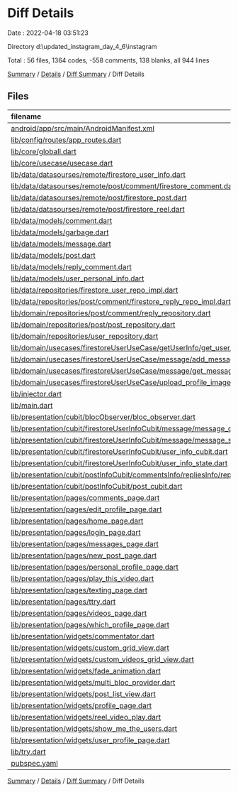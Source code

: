 # Diff Details

Date : 2022-04-18 03:51:23

Directory d:\updated_instagram_day_4_6\instagram

Total : 56 files,  1364 codes, -558 comments, 138 blanks, all 944 lines

[Summary](results.md) / [Details](details.md) / [Diff Summary](diff.md) / Diff Details

## Files
| filename | language | code | comment | blank | total |
| :--- | :--- | ---: | ---: | ---: | ---: |
| [android/app/src/main/AndroidManifest.xml](/android/app/src/main/AndroidManifest.xml) | XML | 1 | 0 | 1 | 2 |
| [lib/config/routes/app_routes.dart](/lib/config/routes/app_routes.dart) | Dart | -4 | 2 | 0 | -2 |
| [lib/core/globall.dart](/lib/core/functions/date_of_now.dart) | Dart | 10 | 0 | 1 | 11 |
| [lib/core/usecase/usecase.dart](/lib/core/use_case/use_case.dart) | Dart | 3 | 0 | 0 | 3 |
| [lib/data/datasourses/remote/firestore_user_info.dart](/lib/data/datasourses/remote/user/firestore_user_info.dart) | Dart | 49 | 7 | 8 | 64 |
| [lib/data/datasourses/remote/post/comment/firestore_comment.dart](/lib/data/datasourses/remote/post/comment/firestore_comment.dart) | Dart | 1 | 0 | 0 | 1 |
| [lib/data/datasourses/remote/post/firestore_post.dart](/lib/data/datasourses/remote/post/firestore_post.dart) | Dart | -5 | -1 | -2 | -8 |
| [lib/data/datasourses/remote/post/firestore_reel.dart](/lib/data/datasourses/remote/post/firestore_reel.dart) | Dart | 0 | 19 | 1 | 20 |
| [lib/data/models/comment.dart](/lib/data/models/comment.dart) | Dart | 0 | -43 | -2 | -45 |
| [lib/data/models/garbage.dart](/lib/data/models/garbage.dart) | Dart | 0 | -75 | -1 | -76 |
| [lib/data/models/message.dart](/lib/data/models/message.dart) | Dart | 34 | 0 | 5 | 39 |
| [lib/data/models/post.dart](/lib/data/models/post.dart) | Dart | -4 | -1 | -1 | -6 |
| [lib/data/models/reply_comment.dart](/lib/data/models/reply_comment.dart) | Dart | 0 | -94 | -1 | -95 |
| [lib/data/models/user_personal_info.dart](/lib/data/models/user_personal_info.dart) | Dart | 2 | 0 | 0 | 2 |
| [lib/data/repositories/firestore_user_repo_impl.dart](/lib/data/repositories/firestore_user_repo_impl.dart) | Dart | 38 | 5 | 5 | 48 |
| [lib/data/repositories/post/comment/firestore_reply_repo_impl.dart](/lib/data/repositories/post/comment/firestore_reply_repo_impl.dart) | Dart | -1 | 0 | 0 | -1 |
| [lib/domain/repositories/post/comment/reply_repository.dart](/lib/domain/repositories/post/comment/reply_repository.dart) | Dart | -1 | 0 | 0 | -1 |
| [lib/domain/repositories/post/post_repository.dart](/lib/domain/repositories/post/post_repository.dart) | Dart | -1 | 0 | 0 | -1 |
| [lib/domain/repositories/user_repository.dart](/lib/domain/repositories/user_repository.dart) | Dart | 5 | 0 | 1 | 6 |
| [lib/domain/usecases/firestoreUserUseCase/getUserInfo/get_user_from_user_name.dart](/lib/domain/use_cases/user/getUserInfo/get_user_from_user_name.dart) | Dart | 11 | 0 | 4 | 15 |
| [lib/domain/usecases/firestoreUserUseCase/message/add_message.dart](/lib/domain/use_cases/user/message/add_message.dart) | Dart | 11 | 0 | 4 | 15 |
| [lib/domain/usecases/firestoreUserUseCase/message/get_messages.dart](/lib/domain/use_cases/user/message/get_messages.dart) | Dart | 11 | 0 | 4 | 15 |
| [lib/domain/usecases/firestoreUserUseCase/upload_profile_image_usecase.dart](/lib/domain/use_cases/user/upload_profile_image_usecase.dart) | Dart | 5 | -1 | 0 | 4 |
| [lib/injector.dart](/lib/core/utility/injector.dart) | Dart | 12 | 4 | -1 | 15 |
| [lib/main.dart](/lib/main.dart) | Dart | 0 | 12 | -1 | 11 |
| [lib/presentation/cubit/blocObserver/bloc_observer.dart](/lib/presentation/cubit/blocObserver/bloc_observer.dart) | Dart | -30 | 30 | 0 | 0 |
| [lib/presentation/cubit/firestoreUserInfoCubit/message/message_cubit.dart](/lib/presentation/cubit/firestoreUserInfoCubit/message/cubit/message_cubit.dart) | Dart | 28 | 10 | 7 | 45 |
| [lib/presentation/cubit/firestoreUserInfoCubit/message/message_state.dart](/lib/presentation/cubit/firestoreUserInfoCubit/message/cubit/message_state.dart) | Dart | 21 | 2 | 8 | 31 |
| [lib/presentation/cubit/firestoreUserInfoCubit/user_info_cubit.dart](/lib/presentation/cubit/firestoreUserInfoCubit/user_info_cubit.dart) | Dart | 24 | 1 | 2 | 27 |
| [lib/presentation/cubit/firestoreUserInfoCubit/user_info_state.dart](/lib/presentation/cubit/firestoreUserInfoCubit/user_info_state.dart) | Dart | -4 | 6 | -2 | 0 |
| [lib/presentation/cubit/postInfoCubit/commentsInfo/repliesInfo/reply_info_cubit.dart](/lib/presentation/cubit/postInfoCubit/commentsInfo/cubit/repliesInfo/reply_info_cubit.dart) | Dart | -1 | 0 | 0 | -1 |
| [lib/presentation/cubit/postInfoCubit/post_cubit.dart](/lib/presentation/cubit/postInfoCubit/post_cubit.dart) | Dart | -3 | 0 | 0 | -3 |
| [lib/presentation/pages/comments_page.dart](/lib/presentation/pages/comments/comments_page.dart) | Dart | -5 | -28 | 0 | -33 |
| [lib/presentation/pages/edit_profile_page.dart](/lib/presentation/pages/profile/edit_profile_page.dart) | Dart | 8 | 0 | -2 | 6 |
| [lib/presentation/pages/home_page.dart](/lib/presentation/pages/time_line/my_own_time_line/home_page.dart) | Dart | -12 | 0 | -1 | -13 |
| [lib/presentation/pages/login_page.dart](/lib/presentation/pages/register/login_page.dart) | Dart | -1 | 0 | 0 | -1 |
| [lib/presentation/pages/messages_page.dart](/lib/presentation/pages/messages/messages_page.dart) | Dart | 52 | 2 | 6 | 60 |
| [lib/presentation/pages/new_post_page.dart](/lib/presentation/pages/profile/create_post_page.dart) | Dart | -1 | -1 | -3 | -5 |
| [lib/presentation/pages/personal_profile_page.dart](/lib/presentation/pages/profile/personal_profile_page.dart) | Dart | 23 | 0 | 1 | 24 |
| [lib/presentation/pages/play_this_video.dart](/lib/presentation/pages/video/play_this_video.dart) | Dart | 38 | 0 | 10 | 48 |
| [lib/presentation/pages/texting_page.dart](/lib/presentation/pages/messages/chatting_page.dart) | Dart | 357 | 13 | 23 | 393 |
| [lib/presentation/pages/ttry.dart](/lib/presentation/pages/ttry.dart) | Dart | 133 | 11 | 22 | 166 |
| [lib/presentation/pages/videos_page.dart](/lib/presentation/pages/video/videos_page.dart) | Dart | 192 | 14 | 9 | 215 |
| [lib/presentation/pages/which_profile_page.dart](/lib/presentation/widgets/belong_to/profile_w/which_profile_page.dart) | Dart | 21 | 0 | 2 | 23 |
| [lib/presentation/widgets/commentator.dart](/lib/presentation/widgets/belong_to/comments_w/commentator.dart) | Dart | 12 | -165 | -4 | -157 |
| [lib/presentation/widgets/custom_grid_view.dart](/lib/presentation/widgets/global/custom_widgets/custom_grid_view_display.dart) | Dart | 36 | 9 | 3 | 48 |
| [lib/presentation/widgets/custom_videos_grid_view.dart](/lib/presentation/widgets/belong_to/profile_w/custom_videos_grid_view.dart) | Dart | 138 | 1 | 12 | 151 |
| [lib/presentation/widgets/fade_animation.dart](/lib/presentation/widgets/global/aimation/fade_animation.dart) | Dart | 50 | 0 | 10 | 60 |
| [lib/presentation/widgets/multi_bloc_provider.dart](/lib/presentation/widgets/global/others/multi_bloc_provider.dart) | Dart | 4 | 0 | -1 | 3 |
| [lib/presentation/widgets/post_list_view.dart](/lib/presentation/widgets/belong_to/time_line_w/image_of_post_for_time_line.dart) | Dart | 10 | 6 | 0 | 16 |
| [lib/presentation/widgets/profile_page.dart](/lib/presentation/widgets/belong_to/profile_w/profile_page.dart) | Dart | -3 | 0 | 0 | -3 |
| [lib/presentation/widgets/reel_video_play.dart](/lib/presentation/widgets/belong_to/videos_w/reel_video_play.dart) | Dart | 76 | 0 | 10 | 86 |
| [lib/presentation/widgets/show_me_the_users.dart](/lib/presentation/widgets/belong_to/profile_w/show_me_the_users.dart) | Dart | 0 | -15 | -1 | -16 |
| [lib/presentation/widgets/user_profile_page.dart](/lib/presentation/pages/profile/user_profile_page.dart) | Dart | 16 | 0 | 1 | 17 |
| [lib/try.dart](/lib/try.dart) | Dart | 0 | -289 | -1 | -290 |
| [pubspec.yaml](/pubspec.yaml) | YAML | 8 | 1 | 2 | 11 |

[Summary](results.md) / [Details](details.md) / [Diff Summary](diff.md) / Diff Details